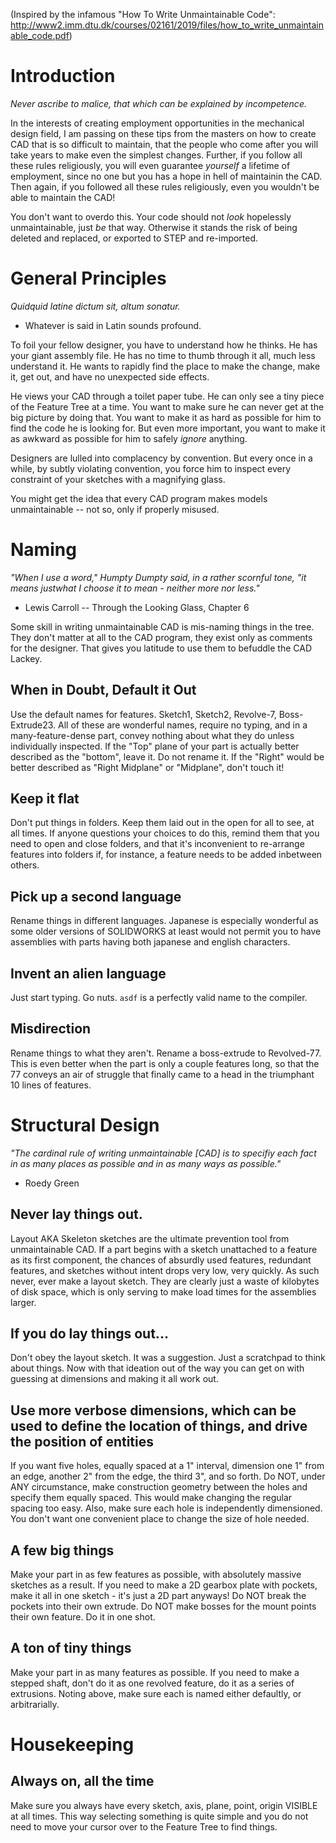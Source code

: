 (Inspired by the infamous "How To Write Unmaintainable Code": http://www2.imm.dtu.dk/courses/02161/2019/files/how_to_write_unmaintainable_code.pdf)

# Introduction

_Never ascribe to malice, that which can be explained by incompetence._

In the interests of creating employment opportunities in the mechanical design field, I am passing on these tips from the masters on how to create CAD that is so difficult to maintain, that the people who come after you will take years to make even the simplest changes. Further, if you follow all these rules religiously, you will even guarantee *yourself* a lifetime of employment, since no one but you has a hope in hell of maintainin the CAD. Then again, if you followed all these rules religiously, even you wouldn't be able to maintain the CAD!

You don't want to overdo this. Your code should not *look* hopelessly unmaintainable, just *be* that way. Otherwise it stands the risk of being deleted and replaced, or exported to STEP and re-imported.

# General Principles

_Quidquid latine dictum sit, altum sonatur._
- Whatever is said in Latin sounds profound.

To foil your fellow designer, you have to understand how he thinks. He has your giant assembly file. He has no time to thumb through it all, much less understand it. He wants to rapidly find the place to make the change, make it, get out, and have no unexpected side effects.

He views your CAD through a toilet paper tube. He can only see a tiny piece of the Feature Tree at a time. You want to make sure he can never get at the big picture by doing that. You want to make it as hard as possible for him to find the code he is looking for. But even more important, you want to make it as awkward as possible for him to safely *ignore* anything.

Designers are lulled into complacency by convention. But every once in a while, by subtly violating convention, you force him to inspect every constraint of your sketches with a magnifying glass.

You might get the idea that every CAD program makes models unmaintainable -- not so, only if properly misused.

# Naming

_"When I use a word," Humpty Dumpty said, in a rather scornful tone, "it means justwhat I choose it to mean - neither more nor less."_
- Lewis Carroll -- Through the Looking Glass, Chapter 6

Some skill in writing unmaintainable CAD is mis-naming things in the tree. They don't matter at all to the CAD program, they exist only as comments for the designer. That gives you latitude to use them to befuddle the CAD Lackey.

## When in Doubt, Default it Out

Use the default names for features. Sketch1, Sketch2, Revolve-7, Boss-Extrude23. All of these are wonderful names, require no typing, and in a many-feature-dense part, convey nothing about what they do unless individually inspected. If the "Top" plane of your part is actually better described as the "bottom", leave it. Do not rename it. If the "Right" would be better described as "Right Midplane" or "Midplane", don't touch it!

## Keep it flat

Don't put things in folders. Keep them laid out in the open for all to see, at all times. If anyone questions your choices to do this, remind them that you need to open and close folders, and that it's inconvenient to re-arrange features into folders if, for instance, a feature needs to be added inbetween others.

## Pick up a second language

Rename things in different languages. Japanese is especially wonderful as some older versions of SOLIDWORKS at least would not permit you to have assemblies with parts having both japanese and english characters.

## Invent an alien language

Just start typing. Go nuts. `asdf` is a perfectly valid name to the compiler.

## Misdirection

Rename things to what they aren't. Rename a boss-extrude to Revolved-77. This is even better when the part is only a couple features long, so that the 77 conveys an air of struggle that finally came to a head in the triumphant 10 lines of features.

# Structural Design

_"The cardinal rule of writing unmaintainable [CAD] is to specifiy each fact in as many places as possible and in as many ways as possible."_
- Roedy Green

## Never lay things out.
Layout AKA Skeleton sketches are the ultimate prevention tool from unmaintainable CAD. If a part begins with a sketch unattached to a feature as its first component, the chances of absurdly used features, redundant features, and sketches without intent drops very low, very quickly. As such never, ever make a layout sketch. They are clearly just a waste of kilobytes of disk space, which is only serving to make load times for the assemblies larger.

## If you do lay things out...
Don't obey the layout sketch. It was a suggestion. Just a scratchpad to think about things. Now with that ideation out of the way you can get on with guessing at dimensions and making it all work out.

## Use more verbose dimensions, which can be used to define the location of things, and drive the position of entities
If you want five holes, equally spaced at a 1" interval, dimension one 1" from an edge, another 2" from the edge, the third 3", and so forth. Do NOT, under ANY circumstance, make construction geometry between the holes and specify them equally spaced. This would make changing the regular spacing too easy. Also, make sure each hole is independently dimensioned. You don't want one convenient place to change the size of hole needed.

## A few big things
Make your part in as few features as possible, with absolutely massive sketches as a result. If you need to make a 2D gearbox plate with pockets, make it all in one sketch - it's just a 2D part anyways! Do NOT break the pockets into their own extrude. Do NOT make bosses for the mount points their own feature. Do it in one shot.

## A ton of tiny things
Make your part in as many features as possible. If you need to make a stepped shaft, don't do it as one revolved feature, do it as a series of extrusions. Noting above, make sure each is named either defaultly, or arbitrarially.

# Housekeeping

## Always on, all the time
Make sure you always have every sketch, axis, plane, point, origin VISIBLE at all times. This way selecting something is quite simple and you do not need to move your cursor over to the Feature Tree to find things.
